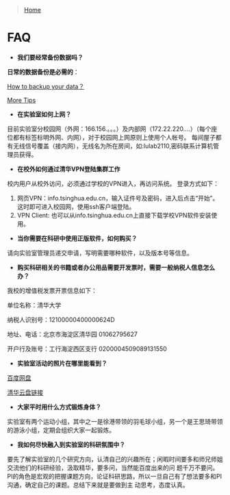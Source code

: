 > [Home](https://lulab.github.io)

# FAQ

* **我们要经常备份数据吗？**

**日常的数据备份是必需的**：

[How to backup your data？](https://lulab.gitbook.io/training/part-i-basic-skills/3.bash-and-github#example-ii)

[More Tips](https://lulab.gitbook.io/training/part-i-basic-skills/1.setup/instruction#4-always-backup-data-files-regularly)

* **在实验室如何上网？**

目前实验室分校园网（外网：166.156.。。。）及内部网（172.22.220….）（每个座位都有标签标明外网、内网），对于校园网上网原则上使用个人帐号。
每间屋子都有无线信号覆盖（接内网），无线名为所在房间，如:lulab2110,密码联系计算机管理员获得。


* **在校外如何通过清华VPN登陆集群工作**

校内用户从校外访问，必须通过学校的VPN进入，再访问系统。
登录方式如下：
1. 网页VPN：info.tsinghua.edu.cn，输入证件号及密码，进入后点击“开始”。这时即可进入校园网，使用ssh客户端登陆。
2. VPN Client: 也可以从info.tsinghua.edu.cn上直接下载学校VPN软件安装使用。



* **当你需要在科研中使用正版软件，如何购买？**


请向实验室管理员递交申请，写明需要哪种软件，以及版本号等信息。


* **购买科研相关的书籍或者办公用品需要开发票时，需要一般纳税人信息怎么办？**

我校的增值税发票开票信息如下：

单位名称：清华大学

纳税人识别号：12100000400000624D

地址、电话：北京市海淀区清华园 01062795627

开户行及账号：工行海淀西区支行 0200004509089131550


* **实验室活动的照片在哪里能看到？**

[百度网盘](https://pan.baidu.com/s/1geNXf3d#list/path=%2FLu%20Lab%20Public%20Files%2FLu%20Lab%20Public%20Photos&parentPath=%2FLu%20Lab%20Public%20Files&vmode=grid)

[清华云盘链接](https://cloud.tsinghua.edu.cn/d/595a46b9766847caa659/?p=/&mode=grid)


* **大家平时用什么方式锻炼身体？**

实验室有两个运动小组，其中之一是徐港带领的羽毛球小组，另一个是王思琦带领的游泳小组，定期会组织大家一起锻炼。


* **我如何尽快融入到实验室的科研氛围中？**


要先了解实验室的几个研究方向，认清自己的兴趣所在；闲暇时间要多和师兄师姐交流他们的科研经验，汲取精华，要多问，当然能百度出来的问
题千万不要问。PI的角色是宏观的把握课题方向，论证科研思路，所以一旦自己有了想法要多和PI沟通，确定自己的课题。总结下来就是要做到主
动思考，态度认真。
